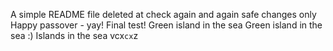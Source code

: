 A simple README file
deleted at
check again
and again
safe changes only
Happy passover - yay!
Final test!
Green island in the sea
Green island in the sea :)
Islands in the sea
vcx`cx`z
